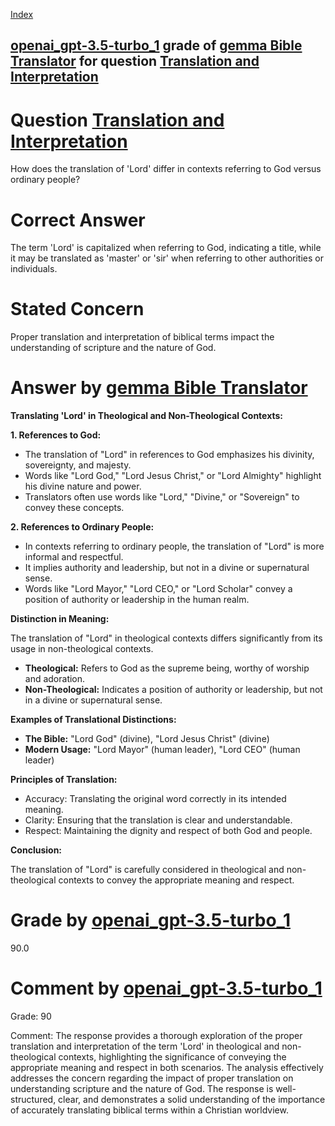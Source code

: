 
[Index](../../../../index.md)
## [openai_gpt-3.5-turbo_1](../../../grading_models/openai_gpt-3.5-turbo_1.md) grade of [gemma Bible Translator](../../../answering_models/gemma_Bible_Translator.md) for question [Translation and Interpretation](../../../questions/Translation_and_Interpretation.md)

# Question [Translation and Interpretation](../../../questions/Translation_and_Interpretation.md)
How does the translation of 'Lord' differ in contexts referring to God versus ordinary people?

# Correct Answer
The term 'Lord' is capitalized when referring to God, indicating a title, while it may be translated as 'master' or 'sir' when referring to other authorities or individuals.

# Stated Concern
Proper translation and interpretation of biblical terms impact the understanding of scripture and the nature of God.

# Answer by [gemma Bible Translator](../../../answering_models/gemma_Bible_Translator.md)
**Translating 'Lord' in Theological and Non-Theological Contexts:**

**1. References to God:**

* The translation of "Lord" in references to God emphasizes his divinity, sovereignty, and majesty. 
* Words like "Lord God," "Lord Jesus Christ," or "Lord Almighty" highlight his divine nature and power. 
* Translators often use words like "Lord," "Divine," or "Sovereign" to convey these concepts.

**2. References to Ordinary People:**

* In contexts referring to ordinary people, the translation of "Lord" is more informal and respectful. 
* It implies authority and leadership, but not in a divine or supernatural sense. 
* Words like "Lord Mayor," "Lord CEO," or "Lord Scholar" convey a position of authority or leadership in the human realm.

**Distinction in Meaning:**

The translation of "Lord" in theological contexts differs significantly from its usage in non-theological contexts. 

* **Theological:** Refers to God as the supreme being, worthy of worship and adoration.
* **Non-Theological:** Indicates a position of authority or leadership, but not in a divine or supernatural sense.

**Examples of Translational Distinctions:**

* **The Bible:** "Lord God" (divine), "Lord Jesus Christ" (divine)
* **Modern Usage:** "Lord Mayor" (human leader), "Lord CEO" (human leader)

**Principles of Translation:**

* Accuracy: Translating the original word correctly in its intended meaning.
* Clarity: Ensuring that the translation is clear and understandable.
* Respect: Maintaining the dignity and respect of both God and people.

**Conclusion:**

The translation of "Lord" is carefully considered in theological and non-theological contexts to convey the appropriate meaning and respect.

# Grade by [openai_gpt-3.5-turbo_1](../../../grading_models/openai_gpt-3.5-turbo_1.md)
90.0

# Comment by [openai_gpt-3.5-turbo_1](../../../grading_models/openai_gpt-3.5-turbo_1.md)
Grade: 90

Comment: The response provides a thorough exploration of the proper translation and interpretation of the term 'Lord' in theological and non-theological contexts, highlighting the significance of conveying the appropriate meaning and respect in both scenarios. The analysis effectively addresses the concern regarding the impact of proper translation on understanding scripture and the nature of God. The response is well-structured, clear, and demonstrates a solid understanding of the importance of accurately translating biblical terms within a Christian worldview.
